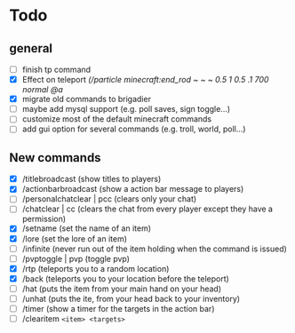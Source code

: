 # Todo
## general

 - [ ] finish tp command
 - [x] Effect on teleport *(/particle minecraft:end_rod ~ ~ ~ 0.5 1 0.5 .1 700 normal @a*
 - [x] migrate old commands to brigadier
 - [ ] maybe add mysql support (e.g. poll saves, sign toggle...)
 - [ ] customize most of the default minecraft commands
 - [ ] add gui option for several commands (e.g. troll, world, poll...)
 
 ## New commands
 
 - [x] /titlebroadcast (show titles to players)
 - [x] /actionbarbroadcast (show a action bar message to players)
 - [ ] /personalchatclear | pcc (clears only your chat)
 - [ ] /chatclear | cc (clears the chat from every player except they have a permission)
 - [x]  /setname (set the name of an item)
 - [x] /lore (set the lore of an item)
 - [ ] /infinite (never run out of the item holding when the command is issued)
 - [ ] /pvptoggle | pvp (toggle pvp)
 - [x] /rtp (teleports you to a random location)
 - [x] /back (teleports you to your location before the teleport)
 - [ ] /hat (puts the item from your main hand on your head)
 - [ ] /unhat (puts the ite, from your head back to your inventory)
 - [ ] /timer (show a timer for the targets in the action bar)
 - [ ] /clearitem `<item> <targets>`
